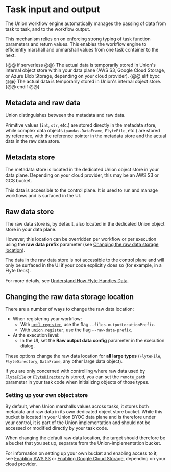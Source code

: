 # Task input and output

The Union workflow engine automatically manages the passing of data from task to task, and to the workflow output.

This mechanism relies on on enforcing strong typing of task function parameters and return values.
This enables the workflow engine to efficiently marshall and unmarshall values from one task container to the next.

{@@ if serverless @@}
The actual data is temporarily stored in Union's internal object store within your data plane (AWS S3, Google Cloud Storage, or Azure Blob Storage, depending on your cloud provider).
{@@ elif byoc @@}
The actual data is temporarily stored in Union's internal object store.
{@@ endif @@}

## Metadata and raw data

Union distinguishes between the metadata and raw data.

Primitive values (`int`, `str`, etc.) are stored directly in the metadata store, while complex data objects (`pandas.DataFrame`, `FlyteFile`, etc.) are stored by reference, with the reference pointer in the metadata store and the actual data in the raw data store.

## Metadata store

The metadata store is located in the dedicated Union object store in your data plane. Depending on your cloud provider, this may be an AWS S3 or GCS bucket.

This data is accessible to the control plane. It is used to run and manage workflows and is surfaced in the UI.

## Raw data store

The raw data store is, by default, also located in the dedicated Union object store in your data plane.

However, this location can be overridden per workflow or per execution using the **raw data prefix** parameter (see [Changing the raw data storage location](TODO)).

The data in the raw data store is not accessible to the control plane and will only be surfaced in the UI if your code explicitly does so (for example, in a Flyte Deck).

For more details, see [Understand How Flyte Handles Data](https://docs.flyte.org/en/latest/concepts/data_management.html).

## Changing the raw data storage location

There are a number of ways to change the raw data location:

* When registering your workflow:
  * With [`uctl register`](https://docs.flyte.org/en/latest/flytectl/gen/flytectl_register.html), use the flag `--files.outputLocationPrefix`.
  * With [`union register`](https://docs.flyte.org/en/latest/api/flytekit/pyflyte.html#pyflyte-register), use the flag `--raw-data-prefix`.
* At the execution level:
  * In the UI, set the **Raw output data config** parameter in the execution dialog.

These options change the raw data location for **all large types** (`FlyteFile`, `FlyteDirectory`, `DataFrame`, any other large data object).

If you are only concerned with controlling where raw data used by [`FlyteFile`](./flyte-file-and-flyte-directory) or [`FlyteDirectory`](./flyte-file-and-flyte-directory) is stored, you can set the `remote_path` parameter in your task code when initializing objects of those types.

### Setting up your own object store

By default, when Union marshalls values across tasks, it stores both metadata and raw data in its own dedicated object store bucket.
While this bucket is located in your Union BYOC data plane and is therefore under your control, it is part of the Union implementation and should not be accessed or modified directly by your task code.

When changing the default raw data location, the target should therefore be a bucket that you set up, separate from the Union-implementation bucket.

For information on setting up your own bucket and enabling access to it, see [Enabling AWS S3](../integrations/enabling-aws-resources/enabling-aws-s3) or [Enabling Google Cloud Storage](../integrations/enabling-gcp-resources/enabling-google-cloud-storage), depending on your cloud provider.






